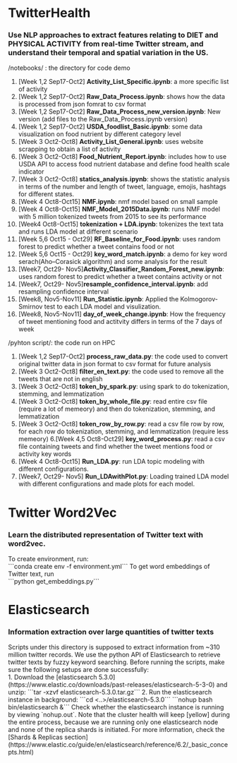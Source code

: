 #  TwitterHealth
<h3>Use NLP approaches to extract features relating to DIET and PHYSICAL ACTIVITY from real-time Twitter stream, and understand their temporal and spatial variation in the US. </h3>


/notebooks/ : the directory for code demo
1. [Week 1,2 Sep17-Oct2] __Activity_List_Specific.ipynb__: a more specific list of activity
2. [Week 1,2 Sep17-Oct2] __Raw_Data_Process.ipynb__: shows how the data is processed from json fomrat to csv format
3. [Week 1,2 Sep17-Oct2] __Raw_Data_Process_new_version.ipynb__: New version (add files to the Raw_Data_Process.ipynb version)
4. [Week 1,2 Sep17-Oct2] __USDA_foodlist_Basic.ipynb__: some data visualization on food nutrient by different category level
5. [Week 3 Oct2-Oct8] __Activity_List_General.ipynb__: uses website scrapping to obtain a list of activity
6. [Week 3 Oct2-Oct8] __Food_Nutrient_Report.ipynb__: includes how to use USDA API to access food nutrient database and define food health scale indicator
7. [Week 3 Oct2-Oct8] __statics_analysis.ipynb__: shows the statistic analysis in terms of the number and length of tweet, language, emojis, hashtags for different states.
8. [Week 4 Oct8-Oct15] __NMF.ipynb__: nmf model based on small sample
9. [Week 4 Oct8-Oct15] __NMF_Model_2015Data.ipynb__: runs NMF model with 5 million tokenized tweets from 2015 to see its performance 
10. [Week4 Oct8-Oct15] __tokenization + LDA.ipynb__: tokenizes the text tata and runs LDA model at different scenario
11. [Week 5,6 Oct15 - Oct29] __RF_Baseline_for_Food.ipynb__: uses random forest to predict whether a tweet contains food or not
12. [Week 5,6 Oct15 - Oct29] __key_word_match.ipynb__: a demo for key word serach(Aho–Corasick algorithm) and some analysis for the result
13. [Week7, Oct29- Nov5]__Activity_Classifier_Random_Forest_new.ipynb__: uses random forest to predict whether a tweet contains activity or not
14. [Week7, Oct29- Nov5]__resample_confidence_interval.ipynb__: add resampling confidence interval
15. [Week8, Nov5-Nov11] __Run_Statistic.ipynb__: Applied the Kolmogorov-Smirnov test to each LDA model and visulization.
16. [Week8, Nov5-Nov11] __day_of_week_change.ipynb__: How the frequency of tweet mentioning food and actitvity differs in terms of the 7 days of week


/pyhton script/: the code run on HPC
1. [Week 1,2 Sep17-Oct2] __process_raw_data.py__: the code used to convert original twitter data in json format to csv format for future analysis
2. [Week 3 Oct2-Oct8] __filter_en_text.py__: the code used to remove all the tweets that are not in english
3. [Week 3 Oct2-Oct8] __token_by_spark.py__: using spark to do tokenization, stemming, and lemmatization
4. [Week 3 Oct2-Oct8] __token_by_whole_file.py__: read entire csv file (require a lot of memeory) and then do tokenization, stemming, and lemmatization
5. [Week 3 Oct2-Oct8] __token_row_by_row.py__: read a csv file row by row, for each row do tokenization, stemming, and lemmatization (require less memeory)
6.[Week 4,5 Oct8-Oct29] __key_word_process.py__: read a csv file containing tweets and find whether the tweet mentions food or activity key words
7. [Week 4 Oct8-Oct15] __Run_LDA.py__: run LDA topic modeling with different configurations.
8. [Week7, Oct29- Nov5] __Run_LDAwithPlot.py__: Loading trained LDA model with different configurations and made plots for each model.

#  Twitter Word2Vec
<h3>Learn the distributed representation of Twitter text with word2vec. </h3>
To create environment, run: <br>
```conda create env -f environment.yml```
To get word embeddings of Twitter text, run <br>
```python get_embeddings.py```

# Elasticsearch
<h3>Information extraction over large quantities of twitter texts</h3>
Scripts under this directory is supposed to extract information from ~310 million twitter records. We use the python API of Elasticsearch to retrieve twitter texts by fuzzy keyword searching. Before running the scripts, make sure the following setups are done successfully: <br>
1. Download the [elasticsearch 5.3.0](https://www.elastic.co/downloads/past-releases/elasticsearch-5-3-0) and unzip:
```tar -xzvf elasticsearch-5.3.0.tar.gz```
2. Run the elasticsearch instance in background:
```cd <..>/elasticsearch-5.3.0```
```nohup bash bin/elasticsearch &```
Check whether the elasticsearch instance is running by viewing `nohup.out`. Note that the cluster health will keep [yellow] during the entire process, because we are running only one elasticsearch node and none of the replica shards is initiated. For more information, check the [Shards & Replicas section] (https://www.elastic.co/guide/en/elasticsearch/reference/6.2/_basic_concepts.html)





